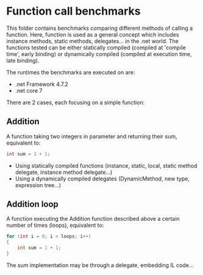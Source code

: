 # Function call benchmarks
This folder contains benchmarks comparing different methods of calling a function. 
Here, function is used as a general concept which includes instance methods, static methods, delegates... in the .net world.
The functions tested can be either statically compiled (compiled at 'compile time', early binding) or dynamically compiled (compiled at execution time, late binding).

The runtimes the benchmarks are executed on are:
- .net Framework 4.7.2
- .net core 7

There are 2 cases, each focusing on a simple function:

## Addition
A function taking two integers in parameter and returning their sum, equivalent to:

```csharp
int sum = 1 + 1;
```

- Using statically compiled functions (instance, static, local, static method delegate, instance method delegate...)
- Using a dynamically compiled delegates (DynamicMethod, new type, expression tree...)

## Addition loop
A function executing the Addition function described above a certain number of times (loops), equivalent to:
```csharp
for (int i = 0; i < loops; i++)
{
	int sum = 1 + 1;
}
```

The sum implementation may be through a delegate, embedding IL code...
